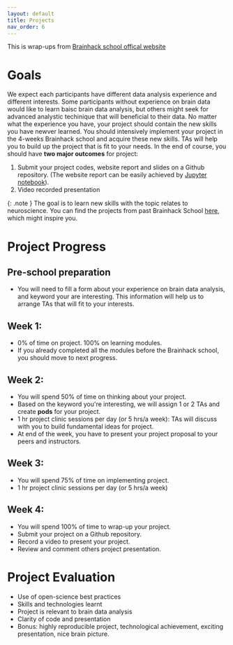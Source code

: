 ```yaml
---
layout: default
title: Projects
nav_order: 6
---
```

This is wrap-ups from [Brainhack school offical website](https://school.brainhackmtl.org/project_guide/)

# Goals
We expect each participants have different data analysis experience and different interests. Some participants without experience on brain data would like to learn baisc brain data analysis, but others might seek for advanced analystic techinique that will beneficial to their data. No matter what the experience you have, your project should contain the new skills you have newver learned. You should intensively implement your project in the 4-weeks Brainhack school and acquire these new skills. TAs will help you to build up the project that is fit to your needs. In the end of course, you should have **two major outcomes** for project:
1. Submit your project codes, website report and slides on a Github repository. (The website report can be easily achieved by [Jupyter notebook](https://jupyter.org/install)).
2. Video recorded presentation

{: .note }
The goal is to learn new skills with the topic relates to neuroscience. You can find the projects from past Brainhack School [here](https://school.brainhackmtl.org/project/), which might inspire you.

# Project Progress

## Pre-school preparation
- You will need to fill a form about your experience on brain data analysis, and keyword your are interesting. This information will help us to arrange TAs that will fit to your interests.

## Week 1:

- 0% of time on project. 100% on learning modules.
- If you already completed all the modules before the Brainhack school, you should move to next progress.

## Week 2: 

- You will spend 50% of time on thinking about your project.
- Based on the keyword you're interesting, we will assign 1 or 2 TAs and create **pods** for your project.
- 1 hr project clinic sessions per day (or 5 hrs/a week): TAs will discuss with you to build fundamental ideas for project.
- At end of the week, you have to present your project proposal to your peers and instructors.

## Week 3:

- You will spend 75% of time on implementing project.
- 1 hr project clinic sessions per day (or 5 hrs/a week)

## Week 4:

- You will spend 100% of time to wrap-up your project.
- Submit your project on a Github repository.
- Record a video to present your project.
- Review and comment others project presentation.

# Project Evaluation

- Use of open-science best practices
- Skills and technologies learnt
- Project is relevant to brain data analysis
- Clarity of code and presentation
- Bonus: highly reproducible project, technological achievement, exciting presentation, nice brain picture.
